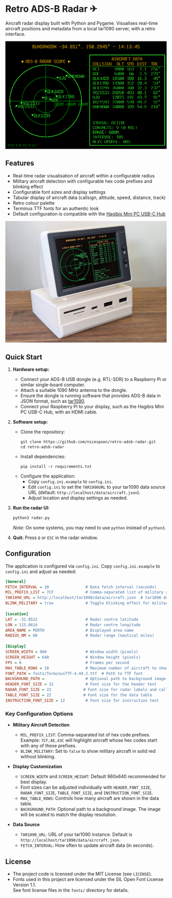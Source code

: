 # Retro ADS-B Radar ✈

Aircraft radar display built with Python and Pygame. Visualises real-time aircraft positions and metadata from a local tar1090 server, with a retro interface.

![Retro ADS-B Radar Screenshot](images/screenshot.png)

## Features
- Real-time radar visualisation of aircraft within a configurable radius
- Military aircraft detection with configurable hex code prefixes and blinking effect
- Configurable font sizes and display settings
- Tabular display of aircraft data (callsign, altitude, speed, distance, track)
- Retro colour palette
- Terminus TTF fonts for an authentic look
- Default configuration is compatible with the [Hagibis Mini PC USB-C Hub](https://hagibis.com/products-p00288p1.html)

![Retro ADS-B Radar Running on Hagibis Mini PC USB-C Hub](images/hagibis_display.jpg)

## Quick Start

1. **Hardware setup:**
   - Connect your ADS-B USB dongle (e.g. RTL-SDR) to a Raspberry Pi or similar single-board computer.
   - Attach a suitable 1090 MHz antenna to the dongle.
   - Ensure the dongle is running software that provides ADS-B data in JSON format, such as [tar1090](https://github.com/wiedehopf/tar1090).
   - Connect your Raspberry Pi to your display, such as the Hagibis Mini PC USB-C Hub, with an HDMI cable.

2. **Software setup:**
   - Clone the repository:
     ```
     git clone https://github.com/nicespoon/retro-adsb-radar.git
     cd retro-adsb-radar
     ```
   - Install dependencies:
     ```
     pip install -r requirements.txt
     ```
   - Configure the application:
     - Copy `config.ini.example` to `config.ini`.
     - Edit `config.ini` to set the `TAR1090URL` to your tar1090 data source URL (default: `http://localhost/data/aircraft.json`).
     - Adjust location and display settings as needed.

3. **Run the radar UI:**
   ```bash
   python3 radar.py
   ```
   *Note:* On some systems, you may need to use `python` instead of `python3`.
5. **Quit:** Press `Q` or `ESC` in the radar window.

## Configuration
The application is configured via `config.ini`. Copy `config.ini.example` to `config.ini` and adjust as needed:

```ini
[General]
FETCH_INTERVAL = 10                # Data fetch interval (seconds)
MIL_PREFIX_LIST = 7CF              # Comma-separated list of military aircraft hex prefixes (e.g. 7CF,AE,43C)
TAR1090_URL = http://localhost/tar1090/data/aircraft.json  # tar1090 data source URL
BLINK_MILITARY = true              # Toggle blinking effect for military aircraft (true/false)

[Location]
LAT = -31.9522                     # Radar centre latitude
LON = 115.8614                     # Radar centre longitude
AREA_NAME = PERTH                  # Displayed area name
RADIUS_NM = 60                     # Radar range (nautical miles)

[Display]
SCREEN_WIDTH = 960                 # Window width (pixels)
SCREEN_HEIGHT = 640                # Window height (pixels)
FPS = 6                            # Frames per second
MAX_TABLE_ROWS = 10                # Maximum number of aircraft to show in the table
FONT_PATH = fonts/TerminusTTF-4.49.3.ttf  # Path to TTF font
BACKGROUND_PATH =                  # Optional path to background image
HEADER_FONT_SIZE = 32              # Font size for the header text
RADAR_FONT_SIZE = 22              # Font size for radar labels and callsigns
TABLE_FONT_SIZE = 22              # Font size for the data table
INSTRUCTION_FONT_SIZE = 12         # Font size for instruction text
```

### Key Configuration Options

- **Military Aircraft Detection**
  - `MIL_PREFIX_LIST`: Comma-separated list of hex code prefixes. Example: `7CF,AE,43C` will highlight aircraft whose hex codes start with any of these prefixes.
  - `BLINK_MILITARY`: Set to `false` to show military aircraft in solid red without blinking.

- **Display Customization**
  - `SCREEN_WIDTH` and `SCREEN_HEIGHT`: Default 960x640 recommended for best display.
  - Font sizes can be adjusted individually with `HEADER_FONT_SIZE`, `RADAR_FONT_SIZE`, `TABLE_FONT_SIZE`, and `INSTRUCTION_FONT_SIZE`.
  - `MAX_TABLE_ROWS`: Controls how many aircraft are shown in the data table.
  - `BACKGROUND_PATH`: Optional path to a background image. The image will be scaled to match the display resolution.

- **Data Source**
  - `TAR1090_URL`: URL of your tar1090 instance. Default is `http://localhost/tar1090/data/aircraft.json`.
  - `FETCH_INTERVAL`: How often to update aircraft data (in seconds).

## License
- The project code is licensed under the MIT License (see `LICENSE`).
- Fonts used in this project are licensed under the SIL Open Font License Version 1.1.  
  See font license files in the `fonts/` directory for details.
